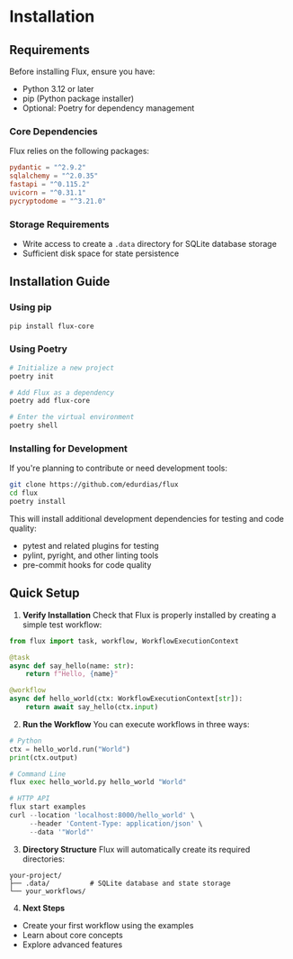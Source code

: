 # Installation

## Requirements

Before installing Flux, ensure you have:

- Python 3.12 or later
- pip (Python package installer)
- Optional: Poetry for dependency management

### Core Dependencies
Flux relies on the following packages:
```toml
pydantic = "^2.9.2"
sqlalchemy = "^2.0.35"
fastapi = "^0.115.2"
uvicorn = "^0.31.1"
pycryptodome = "^3.21.0"
```

### Storage Requirements
- Write access to create a `.data` directory for SQLite database storage
- Sufficient disk space for state persistence

## Installation Guide

### Using pip
```bash
pip install flux-core
```

### Using Poetry
```bash
# Initialize a new project
poetry init

# Add Flux as a dependency
poetry add flux-core

# Enter the virtual environment
poetry shell
```

### Installing for Development
If you're planning to contribute or need development tools:
```bash
git clone https://github.com/edurdias/flux
cd flux
poetry install
```

This will install additional development dependencies for testing and code quality:
- pytest and related plugins for testing
- pylint, pyright, and other linting tools
- pre-commit hooks for code quality

## Quick Setup

1. **Verify Installation**
Check that Flux is properly installed by creating a simple test workflow:

```python
from flux import task, workflow, WorkflowExecutionContext

@task
async def say_hello(name: str):
    return f"Hello, {name}"

@workflow
async def hello_world(ctx: WorkflowExecutionContext[str]):
    return await say_hello(ctx.input)
```

2. **Run the Workflow**
You can execute workflows in three ways:

```python
# Python
ctx = hello_world.run("World")
print(ctx.output)

# Command Line
flux exec hello_world.py hello_world "World"

# HTTP API
flux start examples
curl --location 'localhost:8000/hello_world' \
     --header 'Content-Type: application/json' \
     --data '"World"'
```

3. **Directory Structure**
Flux will automatically create its required directories:
```
your-project/
├── .data/          # SQLite database and state storage
└── your_workflows/
```

4. **Next Steps**
- Create your first workflow using the examples
- Learn about core concepts
- Explore advanced features
